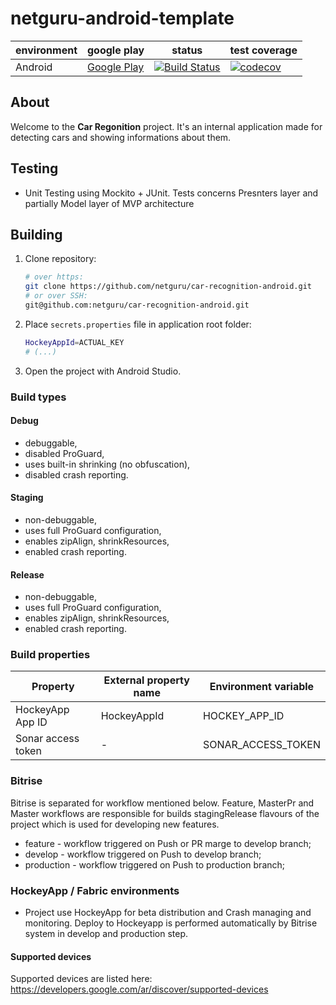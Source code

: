 <!-- 
    Couple of points about editing:
    
    1. Keep it SIMPLE.
    2. Refer to reference docs and other external sources when possible.
    3. Remember that the file must be useful for new / external developers, and stand as a documentation basis on its own.
    4. Try to make it as informative as possible.
    5. Do not put data that can be easily found in code.
    6. Include this file on ALL branches.
-->

<!-- Put your project's name -->
# netguru-android-template

<!-- METADATA -->
<!-- Add links to JIRA, Google Drive, mailing list and other relevant resources -->
<!-- Add links to CI configs with build status and deployment environment, e.g.: -->
| environment | google play           | status             | test coverage |
|-------------|-----------------------|--------------------|---------------|
| Android     | [Google Play](https://play.google.com/store/apps/details?id=co.netguru.android.carrecognition) | [![Build Status](https://app.bitrise.io/app/9daec990ebe15a1e/status.svg?token=gGmNVn-KF3WX1axova7c3A&branch=master)](https://app.bitrise.io/app/9daec990ebe15a1e) | [![codecov](https://codecov.io/gh/netguru/car-recognition-android/branch/master/graph/badge.svg?token=1GVnGdZt3A)](https://codecov.io/gh/netguru/car-recognition-android) |
<!--- If applies, add link to app on Google Play -->

## About
Welcome to the **Car Regonition** project. It's an internal application made for detecting cars and showing informations about them.

## Testing
<!-- Describe the project's testing methodology -->
<!-- Examples: TDD? Using Espresso for views? What parts must be tested? etc -->
 - Unit Testing using Mockito + JUnit. Tests concerns Presnters layer and partially Model layer of MVP architecture

## Building
<!-- Aim to explain the process so that any new or external developer not familiar with the project can perform build and deploy -->

1. Clone repository:

	```bash
	# over https:
	git clone https://github.com/netguru/car-recognition-android.git
	# or over SSH:
	git@github.com:netguru/car-recognition-android.git
	```
2. Place `secrets.properties` file in application root folder:
   ```bash
   HockeyAppId=ACTUAL_KEY
   # (...)
   ```  
3. Open the project with Android Studio.

### Build types

#### Debug
 - debuggable,
 - disabled ProGuard,
 - uses built-in shrinking (no obfuscation),
 - disabled crash reporting.
 
#### Staging
 - non-debuggable,
 - uses full ProGuard configuration,
 - enables zipAlign, shrinkResources,
 - enabled crash reporting.
 
#### Release
 - non-debuggable,
 - uses full ProGuard configuration,
 - enables zipAlign, shrinkResources,
 - enabled crash reporting.

### Build properties
<!-- List all build properties that have to be supplied, including secrets. Describe the method of supplying them, both on local builds and CI -->

| Property             | External property name | Environment variable |
|----------------------|------------------------|----------------------|
| HockeyApp App ID     | HockeyAppId            | HOCKEY_APP_ID        |
| Sonar access token   | -                      | SONAR_ACCESS_TOKEN   |

### Bitrise
<!-- Describe the Continuous Integration process: Bitrise workflows, global configs etc. -->
 Bitrise is separated for workflow mentioned below. Feature, MasterPr and Master workflows are responsible for builds stagingRelease flavours of the project which is used for developing new features.
 - feature - workflow triggered on Push or PR marge to develop branch;
 - develop - workflow triggered on Push to develop branch;
 - production - workflow triggered on Push to production branch;

### HockeyApp / Fabric environments
<!-- Describe the deployment channels -->
 - Project use HockeyApp for beta distribution and Crash managing and monitoring. Deploy to Hockeyapp is performed automatically by Bitrise system in develop and production step.

#### Supported devices
Supported devices are listed here: https://developers.google.com/ar/discover/supported-devices 
